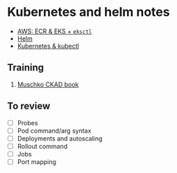 # Kubernetes and helm notes

* [AWS: ECR & EKS + `eksctl`](aws/)
* [Helm](./helm.md)
* [Kubernetes & kubectl](./k8s/)

## Training
1. [Muschko CKAD book](exercices/muschko)

## To review
- [ ] Probes
- [ ] Pod command/arg syntax
- [ ] Deployments and autoscaling
- [ ] Rollout command
- [ ] Jobs
- [ ] Port mapping